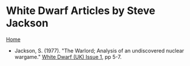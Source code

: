 # White Dwarf Articles by Steve Jackson
[Home](/README.md)

* Jackson, S. (1977). "The Warlord; Analysis of an undiscovered nuclear wargame." [White Dwarf (UK) Issue 1](/wd-uk/wd-uk-001-1977-06.md#the-warlord), pp 5-7.

